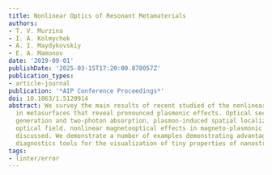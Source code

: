 ```yaml
---
title: Nonlinear Optics of Resonant Metamaterials
authors:
- T. V. Murzina
- I. A. Kolmychek
- A. I. Maydykovskiy
- E. A. Mamonov
date: '2019-09-01'
publishDate: '2025-03-15T17:20:00.878057Z'
publication_types:
- article-journal
publication: '*AIP Conference Proceedings*'
doi: 10.1063/1.5120914
abstract: We survey the main results of recent studied of the nonlinear optical effects
  in metasurfaces that reveal pronounced plasmonic effects. Optical second harmonic
  generation and two-photon absorption, plasmon-induced spatial localization of the
  optical field. nonlinear magnetooptical effects in magneto-plasmonic scystals are
  discussed. We demonstrate a number of examples demonstrating advantages of the nonlinear-optical
  diagnostics tools for the visualization of tiny properties of nanostructures.
tags:
- linter/error
---
```

